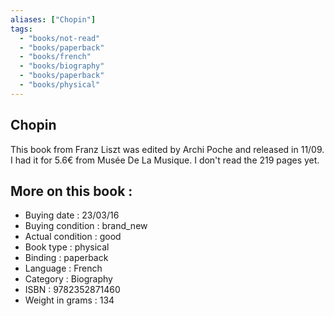 ```yaml
---
aliases: ["Chopin"] 
tags: 
  - "books/not-read" 
  - "books/paperback" 
  - "books/french"
  - "books/biography"
  - "books/paperback"
  - "books/physical"
---
```



## Chopin
This book from Franz Liszt was edited by Archi Poche and released in 11/09. I had it for 5.6€ from Musée De La Musique. I don't read the 219 pages yet.

## More on this book :
- Buying date : 23/03/16
- Buying condition : brand_new
- Actual condition : good
- Book type : physical
- Binding : paperback
- Language : French
- Category : Biography
- ISBN : 9782352871460
- Weight in grams : 134
